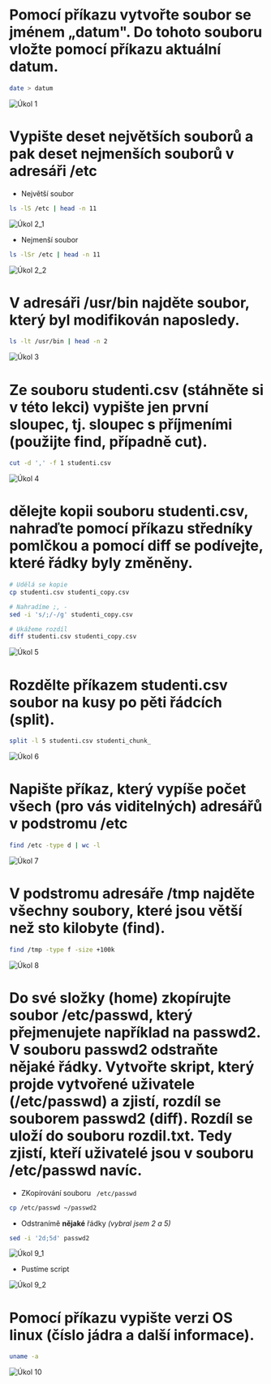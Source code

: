 # Pomocí příkazu vytvořte soubor se jménem „datum". Do tohoto souboru vložte pomocí příkazu aktuální datum.

```bash
date > datum
```

![Úkol 1](../assests/cv7/ukol1.png)

# Vypište deset největších souborů a pak deset nejmenších souborů v adresáři /etc

- Největší soubor
```bash
ls -lS /etc | head -n 11
```
![Úkol 2_1](../assests/cv7/ukol2_1.png) 

- Nejmenší soubor
```bash
ls -lSr /etc | head -n 11
```

![Úkol 2_2](../assests/cv7/ukol2_2.png)

# V adresáři /usr/bin najděte soubor, který byl modifikován naposledy.

```bash
ls -lt /usr/bin | head -n 2
```

![Úkol 3](../assests/cv7/ukol3.png) 

# Ze souboru studenti.csv (stáhněte si v této lekci) vypište jen první sloupec, tj. sloupec s příjmeními (použijte find, případně cut).

```bash
cut -d ',' -f 1 studenti.csv
```
![Úkol 4](../assests/cv7/ukol4.png)

# dělejte kopii souboru studenti.csv, nahraďte pomocí příkazu středníky pomlčkou a pomocí diff se podívejte, které řádky byly změněny.

```bash
# Udělá se kopie
cp studenti.csv studenti_copy.csv 

# Nahradíme ;, -
sed -i 's/;/-/g' studenti_copy.csv

# Ukážeme rozdíl
diff studenti.csv studenti_copy.csv
```
![Úkol 5](../assests/cv7/ukol5.png)

# Rozdělte příkazem  studenti.csv soubor na kusy po pěti řádcích (split).
```bash
split -l 5 studenti.csv studenti_chunk_
```

![Úkol 6](../assests/cv7/ukol6.png)

# Napište příkaz, který vypíše počet všech (pro vás viditelných) adresářů v podstromu /etc
```bash
find /etc -type d | wc -l
```

![Úkol 7](../assests/cv7/ukol7.png)

# V podstromu adresáře /tmp najděte všechny soubory, které jsou větší než sto kilobyte (find).

```bash
find /tmp -type f -size +100k
```

![Úkol 8](../assests/cv7/ukol8.png)

# Do své složky (home) zkopírujte soubor /etc/passwd, který přejmenujete například na passwd2. V souboru passwd2 odstraňte nějaké řádky. Vytvořte skript, který projde vytvořené uživatele (/etc/passwd)  a  zjistí, rozdíl se souborem passwd2 (diff). Rozdíl se uloží do souboru rozdil.txt. Tedy zjistí, kteří uživatelé jsou v souboru /etc/passwd navíc.  

- ZKopírování souboru ` /etc/passwd`


```bash
cp /etc/passwd ~/passwd2
```

- Odstranímě **nějaké** řádky *(vybral jsem 2 a 5)*

```bash
sed -i '2d;5d' passwd2
```

![Úkol 9_1](../assests/cv7/ukol9_1.png) 

- Pustíme script

![Úkol 9_2](../assests/cv7/ukol9_2.png)

# Pomocí příkazu vypište verzi OS linux (číslo jádra a další informace).

```bash
uname -a
```

![Úkol 10](../assests/cv7/ukol10.png) 
